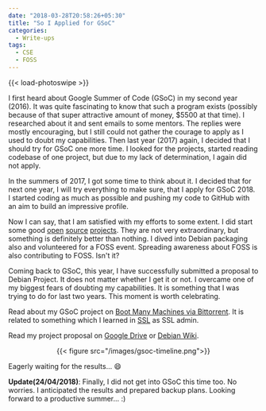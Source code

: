 ```yaml
---
date: "2018-03-28T20:58:26+05:30"
title: "So I Applied for GSoC"
categories:
  - Write-ups
tags:
  - CSE
  - FOSS
---
```


{{< load-photoswipe >}}

I first heard about Google Summer of Code (GSoC) in my second year (2016). It was quite fascinating to know that such a program exists (possibly because of that super attractive amount of money, $5500 at that time). I researched about it and sent emails to some mentors. The replies were mostly encouraging, but I still could not gather the courage to apply as I used to doubt my capabilities. Then last year (2017) again, I decided that I should try for GSoC one more time. I looked for the projects, started reading codebase of one project, but due to my lack of determination, I again did not apply.

In the summers of 2017, I got some time to think about it. I decided that for next one year, I will try everything to make sure, that I apply for GSoC 2018. I started coding as much as possible and pushing my code to GitHub with an aim to build an impressive profile.

Now I can say, that I am satisfied with my efforts to some extent. I did start some good [open](https://github.com/yashhere/BeautifyMP3) [source](https://github.com/yashhere/ConMan) [projects](https://github.com/yashhere/Goofy). They are not very extraordinary, but something is definitely better than nothing. I dived into Debian packaging also and volunteered for a FOSS event. Spreading awareness about FOSS is also contributing to FOSS. Isn't it?

Coming back to GSoC, this year, I have successfully submitted a proposal to Debian Project. It does not matter whether I get it or not. I overcame one of my biggest fears of doubting my capabilities. It is something that I was trying to do for last two years. This moment is worth celebrating.

Read about my GSoC project on [Boot Many Machines via Bittorrent](https://wiki.debian.org/SummerOfCode2018/Projects#SummerOfCode2018.2FProjects.2FBootTorrent.Boot_many_machines_via_bittorrent). It is related to something which I learned in [SSL](http://athena.nitc.ac.in/) as SSL admin.

Read my project proposal on [Google Drive](https://docs.google.com/document/d/1N7wcc6rwFuauTS-jH2JuLDnZIX0w79AzTPSvSJU3PtA/edit?usp=sharing) or [Debian Wiki](https://wiki.debian.org/YashAgarwal/GSoCProposal).

<center>{{< figure src="/images/gsoc-timeline.png">}}</center>
<!-- ![GSoC Timeline](/images/gsoc-timeline.png) -->

Eagerly waiting for the results... :smile:

**Update(24/04/2018)**: Finally, I did not get into GSoC this time too. No worries. I anticipated the results and prepared backup plans. Looking forward to a productive summer... :) 
